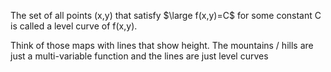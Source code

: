 The set of all points (x,y) that satisfy $\large f(x,y)=C$ for some constant C is called a level curve of f(x,y).

Think of those maps with lines that show height. The mountains / hills are just a multi-variable function and the lines are just level curves
